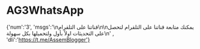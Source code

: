 # AG3WhatsApp

{'num':'3', 'msgs':'\nقناتنا على التلقرام\n\nيمكنك متابعة قناتنا على التلقرام لتحصل على التحديثات اولاً بأول ولتحميلها بكل سهولة\n' , 'dli':'https://t.me/AssemBlogger'}

